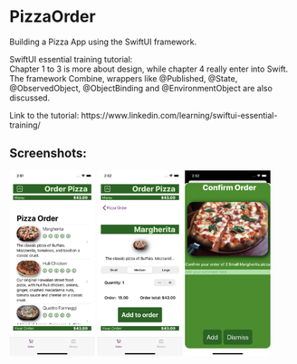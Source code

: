 # PizzaOrder

<p>Building a Pizza App using the SwiftUI framework.</p>
<p>SwiftUI essential training tutorial:<br />Chapter 1 to 3 is more about design, while chapter 4 really enter into Swift.<br />The framework Combine, wrappers like @Published, @State, @ObservedObject, @ObjectBinding and @EnvironmentObject are also discussed.</p>
<p>Link to the tutorial: https://www.linkedin.com/learning/swiftui-essential-training/</p>
<h2>Screenshots:</h2>
<p float="left">
  <img src = "Image/screenshot_1.png" width= "30%" /> 
  <img src = "Image/screenshot_2.png" width= "30%" /> 
  <img src = "Image/screenshot_3.png" width= "30%" />
</p>
